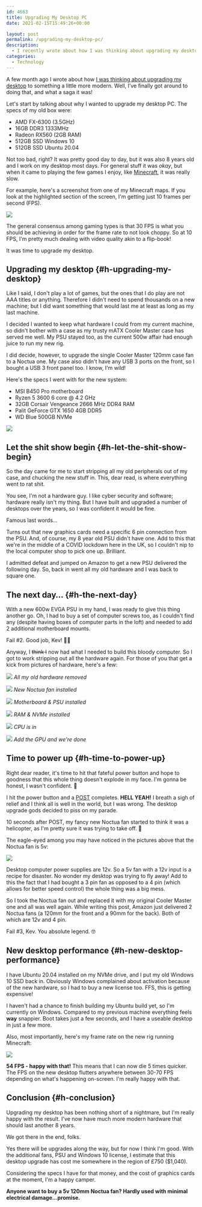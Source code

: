 ```yaml
---
id: 4663
title: Upgrading My Desktop PC
date: 2021-02-15T15:49:26+00:00

layout: post
permalink: /upgrading-my-desktop-pc/
description:
  - I recently wrote about how I was thinking about upgrading my desktop PC. Well, I've finally got around to doing that, and what a saga it was!
categories:
  - Technology
---
```

<p class="medium">
  A few month ago I wrote about how <a href="https://kevquirk.com/thinking-about-new-hardware/">I was thinking about upgrading my desktop</a> to something a little more modern. Well, I&#8217;ve finally got around to doing that, and what a saga it was!
</p>

Let's start by talking about why I wanted to upgrade my desktop PC. The specs of my old box were:

  * AMD FX-6300 (3.5GHz)
  * 16GB DDR3 1333MHz
  * Radeon RX560 (2GB RAM)
  * 512GB SSD Windows 10
  * 512GB SSD Ubuntu 20.04

Not too bad, right? It was pretty good day to day, but it was also 8 years old and I work on my desktop most days. For general stuff it was _okay_, but when it came to playing the few games I enjoy, like <a href="https://minecraft.net" target="_blank" rel="noreferrer noopener">Minecraft</a>, it was really slow.

For example, here's a screenshot from one of my Minecraft maps. If you look at the highlighted section of the screen, I'm getting just 10 frames per second (FPS).

![](/assets/images/minecraft-10fps.jpg) 

The general consensus among gaming types is that 30 FPS is what you should be achieving in order for the frame rate to not look choppy. So at 10 FPS, I'm pretty much dealing with video quality akin to a flip-book!

It was time to upgrade my desktop.

## Upgrading my desktop {#h-upgrading-my-desktop}

Like I said, I don't play a lot of games, but the ones that I do play are not AAA titles or anything. Therefore I didn't need to spend thousands on a new machine; but I did want something that would last me at least as long as my last machine.

I decided I wanted to keep what hardware I could from my current machine, so didn't bother with a case as my trusty mATX Cooler Master case has served me well. My PSU stayed too, as the current 500w affair had enough juice to run my new rig.

I did decide, however, to upgrade the single Cooler Master 120mm case fan to a Noctua one. My case also didn't have any USB 3 ports on the front, so I bought a USB 3 front panel too. I know, I'm wild!

Here's the specs I went with for the new system:

  * MSI B450 Pro motherboard
  * Ryzen 5 3600 6 core @ 4.2 GHz
  * 32GB Corsair Vengeance 2666 MHz DDR4 RAM
  * Palit GeForce GTX 1650 4GB DDR5
  * WD Blue 500GB NVMe

![](/assets/images/new-pc-kit.jpg)

## Let the shit show begin {#h-let-the-shit-show-begin}

So the day came for me to start stripping all my old peripherals out of my case, and chucking the new stuff in. This, dear read, is where everything went to rat shit.

You see, I'm not a hardware guy. I like cyber security and software; hardware really isn't my thing. But I have built and upgraded a number of desktops over the years, so I was confident it would be fine.

Famous last words...

Turns out that new graphics cards need a specific 6 pin connection from the PSU. And, of course, my 8 year old PSU didn't have one. Add to this that we're in the middle of a COVID lockdown here in the UK, so I couldn't nip to the local computer shop to pick one up. Brilliant.

I admitted defeat and jumped on Amazon to get a new PSU delivered the following day. So, back in went all my old hardware and I was back to square one.

## The next day&#8230; {#h-the-next-day}

With a new 600w EVGA PSU in my hand, I was ready to give this thing another go. Oh, I had to buy a set of computer screws too, as I couldn't find any (despite having boxes of computer parts in the loft) and needed to add 2 additional motherboard mounts.

Fail #2. Good job, Kev! 🤦‍♂️

Anyway, I <s>think I</s> now had what I needed to build this bloody computer. So I got to work stripping out all the hardware again. For those of you that get a kick from pictures of hardware, here's a few:

![](/assets/images/01-pc-upgrade-old-hardware.jpg)
*All my old hardware removed*

![](/assets/images/02-pc-upgrade-new-fan.jpg)
*New Noctua fan installed*

![](/assets/images/03-pc-upgrade-psu-mb.jpg)
*Motherboard & PSU installed*

![](/assets/images/04-pc-upgrade-mb-overview.jpg)
*RAM & NVMe installed*

![](/assets/images/05-pc-upgrade-cpu.jpg)
*CPU is in*

![](/assets/images/06-pc-upgrade-complete.jpg)
*Add the GPU and we're done*

## Time to power up {#h-time-to-power-up}

Right dear reader, it's time to hit that fateful power button and hope to goodness that this whole thing doesn't explode in my face. I'm gonna be honest, I wasn't confident. 🤯

I hit the power button and a <a href="https://en.wikipedia.org/wiki/Power-on_self-test" target="_blank" rel="noreferrer noopener">POST</a> completes. **HELL YEAH!** I breath a sigh of relief and I think all is well in the world, but I was wrong. The desktop upgrade gods decided to piss on my parade.

10 seconds after POST, my fancy new Noctua fan started to think it was a helicopter, as I'm pretty sure it was trying to take off. 🚁

The eagle-eyed among you may have noticed in the pictures above that the Noctua fan is 5v:

![](/assets/images/noctua-5v.jpg)

Desktop computer power supplies are 12v. So a 5v fan with a 12v input is a recipe for disaster. No wonder my desktop was trying to fly away! Add to this the fact that I had bought a 3 pin fan as opposed to a 4 pin (which allows for better speed control) the whole thing was a big mess.

So I took the Noctua fan out and replaced it with my original Cooler Master one and all was well again. While writing this post, Amazon just delivered 2 Noctua fans (a 120mm for the front and a 90mm for the back). Both of which are 12v and 4 pin.

Fail #3, Kev. You absolute legend. 🤓

## New desktop performance {#h-new-desktop-performance}

I have Ubuntu 20.04 installed on my NVMe drive, and I put my old Windows 10 SSD back in. Obviously Windows complained about activation because of the new hardware, so I had to buy a new license too. FFS, this is getting expensive!

I haven't had a chance to finish building my Ubuntu build yet, so I'm currently on Windows. Compared to my previous machine everything feels **way** snappier. Boot takes just a few seconds, and I have a useable desktop in just a few more.

Also, most importantly, here's my frame rate on the new rig running Minecraft:

![](/assets/images/minecraft-new-rig.jpg)

**54 FPS - happy with that!** This means that I can now die 5 times quicker. The FPS on the new desktop flutters anywhere between 30-70 FPS depending on what's happening on-screen. I'm really happy with that.

## Conclusion {#h-conclusion}

Upgrading my desktop has been nothing short of a nightmare, but I'm really happy with the result. I've now have much more modern hardware that should last another 8 years.

We got there in the end, folks.

Yes there will be upgrades along the way, but for now I think I'm good. With the additional fans, PSU and Windows 10 license, I estimate that this desktop upgrade has cost me somewhere in the region of £750 ($1,040).

Considering the specs I have for that money, and the cost of graphics cards at the moment, I'm a happy camper.

**Anyone want to buy a 5v 120mm Noctua fan? Hardly used with minimal electrical damage&#8230;promise.**
